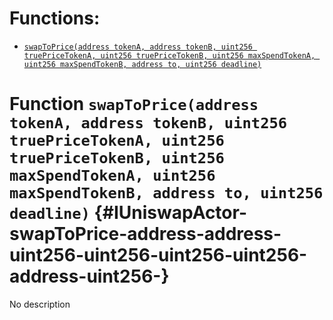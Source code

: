 # Functions:

- [`swapToPrice(address tokenA, address tokenB, uint256 truePriceTokenA, uint256 truePriceTokenB, uint256 maxSpendTokenA, uint256 maxSpendTokenB, address to, uint256 deadline)`](#IUniswapActor-swapToPrice-address-address-uint256-uint256-uint256-uint256-address-uint256-)

# Function `swapToPrice(address tokenA, address tokenB, uint256 truePriceTokenA, uint256 truePriceTokenB, uint256 maxSpendTokenA, uint256 maxSpendTokenB, address to, uint256 deadline)` {#IUniswapActor-swapToPrice-address-address-uint256-uint256-uint256-uint256-address-uint256-}

No description
